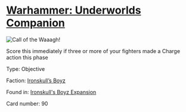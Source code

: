 # [Warhammer: Underworlds Companion](https://guidokessels.github.io/wh-underworlds)

  

![Call of the Waaagh!](https://warhammerunderworlds.com/wp-content/uploads/sites/6/2017/12/090_ENG-Call-of-the-Waaagh.png)

Score this immediately if three or more of your fighters made a Charge action this phase

Type: Objective

Faction: [Ironskull’s Boyz](https://guidokessels.github.io/wh-underworlds/factions/ironskulls-boyz)

Found in: [Ironskull's Boyz Expansion](https://guidokessels.github.io/wh-underworlds/locations/ironskulls-boyz-expansion)

Card number: 90

